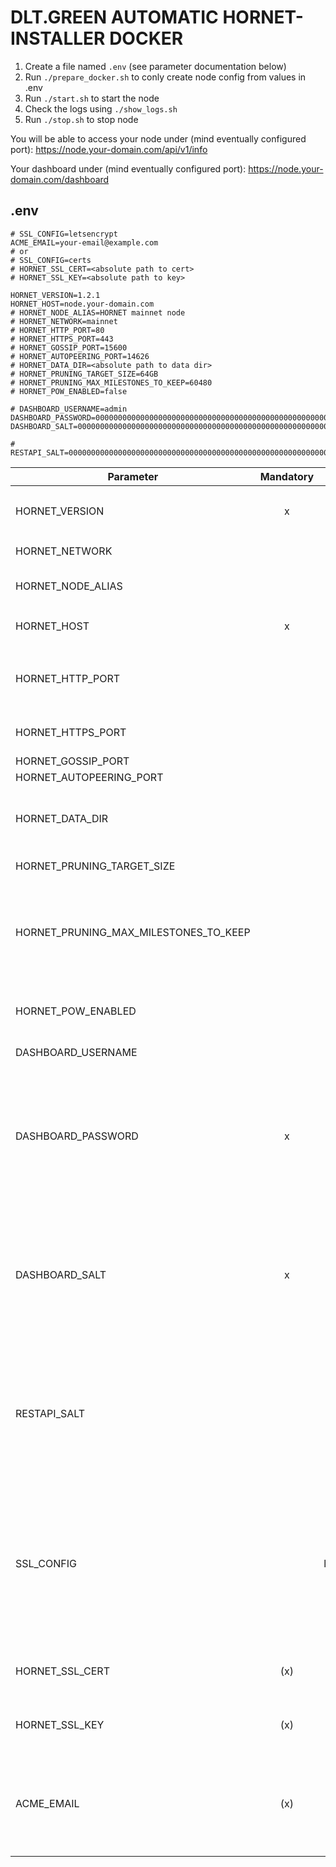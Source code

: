 # DLT.GREEN AUTOMATIC HORNET-INSTALLER DOCKER

1. Create a file named `.env` (see parameter documentation below)
2. Run `./prepare_docker.sh` to conly create node config from values in .env
3. Run `./start.sh` to start the node
4. Check the logs using `./show_logs.sh`
5. Run `./stop.sh` to stop node

You will be able to access your node under  (mind eventually configured port):
https://node.your-domain.com/api/v1/info

Your dashboard under (mind eventually configured port):
https://node.your-domain.com/dashboard

## .env

```
# SSL_CONFIG=letsencrypt
ACME_EMAIL=your-email@example.com
# or
# SSL_CONFIG=certs
# HORNET_SSL_CERT=<absolute path to cert>
# HORNET_SSL_KEY=<absolute path to key>

HORNET_VERSION=1.2.1
HORNET_HOST=node.your-domain.com
# HORNET_NODE_ALIAS=HORNET mainnet node
# HORNET_NETWORK=mainnet
# HORNET_HTTP_PORT=80
# HORNET_HTTPS_PORT=443
# HORNET_GOSSIP_PORT=15600
# HORNET_AUTOPEERING_PORT=14626
# HORNET_DATA_DIR=<absolute path to data dir>
# HORNET_PRUNING_TARGET_SIZE=64GB
# HORNET_PRUNING_MAX_MILESTONES_TO_KEEP=60480
# HORNET_POW_ENABLED=false

# DASHBOARD_USERNAME=admin
DASHBOARD_PASSWORD=0000000000000000000000000000000000000000000000000000000000000000
DASHBOARD_SALT=0000000000000000000000000000000000000000000000000000000000000000

# RESTAPI_SALT=0000000000000000000000000000000000000000000000000000000000000000
```

| Parameter                             | Mandatory |       Default       | Description                                                                                                                                                                      |
| ------------------------------------- | :-------: | :-----------------: | -------------------------------------------------------------------------------------------------------------------------------------------------------------------------------- |
| HORNET_VERSION                        |     x     |                     | Version of `dltgreen/iota-hornet` docker image to use                                                                                                                            |
| HORNET_NETWORK                        |           |       mainnet       | Allowed values: `mainnet`, `devnet`                                                                                                                                              |
| HORNET_NODE_ALIAS                     |           | HORNET mainnet node | Node alias                                                                                                                                                                       |
| HORNET_HOST                           |     x     |                     | Host domain name e.g. `hornet.dlt.green`                                                                                                                                         |
| HORNET_HTTP_PORT                      |           |         80          | HTTP port to access dashboard and api. Must be 80 if letsencrypt is used.                                                                                                        |
| HORNET_HTTPS_PORT                     |           |         443         | HTTPS port to access dashboard and api                                                                                                                                           |
| HORNET_GOSSIP_PORT                    |           |        15600        | Gossip port                                                                                                                                                                      |
| HORNET_AUTOPEERING_PORT               |           |        14626        | Autopeering port                                                                                                                                                                 |
| HORNET_DATA_DIR                       |           |        .data        | Directory containing configuration, database, snapshots etc.                                                                                                                     |
| HORNET_PRUNING_TARGET_SIZE            |           |        64GB         | Target size of database                                                                                                                                                          |
| HORNET_PRUNING_MAX_MILESTONES_TO_KEEP |           |        60480        | Max umber of milestones to keep in database. Milestone pruning is disabled by default. It's activated if this parameter is set.                                                  |
| HORNET_POW_ENABLED                    |           |        false        | Whether the node does PoW if messages are received via API                                                                                                                       |
| DASHBOARD_USERNAME                    |           |        admin        | Username to access dashboard                                                                                                                                                     |
| DASHBOARD_PASSWORD                    |     x     |                     | Password hash (can be generated with `docker compose run hornet tool pwd-hash` or non-interactively with `docker compose run hornet tool pwd-hash --json --password <password>`) |
| DASHBOARD_SALT                        |     x     |                     | Password salt (can be generated with `docker compose run hornet tool pwd-hash` or non-interactively with `docker compose run hornet tool pwd-hash --json --password <password>`) |
| RESTAPI_SALT                          |           |   <random-string>   | Some random secret string used to generate (and validate) JWT tokens. If not given a random string is generated by `prepare_docker.sh` for security reasons                      |
| SSL_CONFIG                            |           |     letsencrypt     | Allowed values: `certs`, `letsencrypt`. Default: `letsencrypt`. If set to certs `HORNET_SSL_CERT` and `HORNET_SSL_KEY` are used otherwise letsencrypt is used by default.        |
| HORNET_SSL_CERT                       |    (x)    |                     | Absolute path to SSL certificate (mandatory if `SSL_CONFIG=certs`)                                                                                                               |
| HORNET_SSL_KEY                        |    (x)    |                     | Absolute path to SSL private key (mandatory if `SSL_CONFIG=certs`)                                                                                                               |
| ACME_EMAIL                            |    (x)    |                     | Mail address used to fetch SSL certificate from letsencrypt (mandatory if `SSL_CONFIG` not set or is set to `letsencrypt`).                                                      |
